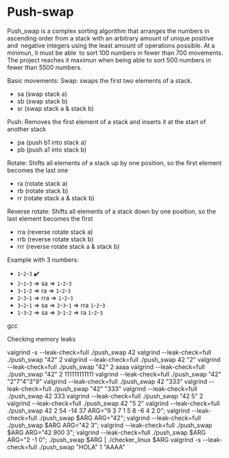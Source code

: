 # Push-swap

Push_swap is a complex sorting algorithm that arranges the numbers in ascending order from a stack with an arbitrary amount of unique positive and negative integers using the least amount of operations possible. At a minimun, it must be able to sort 100 numbers in fewer than 700 movements. The project reaches it maximun when being able to sort 500 numbers in fewer than 5500 numbers.

Basic movements:
Swap: swaps the first two elements of a stack.
- sa (swap stack a)
- sb (swap stack b)
- sr (swap stack a & stack b)

Push: Removes the first element of a stack and inserts it at the start of another stack
- pa (push b1 into stack a)
- pb (push a1 into stack b)

Rotate: Shifts all elements of a stack up by one position, so the first element becomes the last one
- ra (rotate stack a)
- rb (rotate stack b)
- rr (rotate stack a & stack b)

Reverse rotate: Shifts all elements of a stack down by one position, so the last element becomes the first
- rra (reverse rotate stack a)
- rrb (reverse rotate stack b)
- rrr (reverse rotate stack a & stack b)

Example with 3 numbers:
- `1`-`2`-`3`  ✔️
- `2`-`1`-`3` => sa => `1`-`2`-`3`
- `3`-`1`-`2` => ra => `1`-`2`-`3`
- `2`-`3`-`1` => rra => `1`-`2`-`3` 
- `3`-`2`-`1` => sa => `2`-`3`-`1` => rra `1`-`2`-`3` 
- `1`-`3`-`2` => sa => `3`-`1`-`2` => ra `1`-`2`-`3` 


gcc




Checking memory leaks

valgrind -s --leak-check=full ./push_swap 42
valgrind --leak-check=full ./push_swap "42" 2
valgrind --leak-check=full ./push_swap 42 "2"
valgrind --leak-check=full ./push_swap "42" 2  aaaa
valgrind --leak-check=full ./push_swap "42" 2  111111111111
valgrind --leak-check=full ./push_swap "42" "2"7"4"3"9"
valgrind --leak-check=full ./push_swap 42 "333"
valgrind --leak-check=full ./push_swap "42" "333"
valgrind --leak-check=full ./push_swap 42 333
valgrind --leak-check=full ./push_swap "42 5" 2
valgrind --leak-check=full ./push_swap 42 "5 2"
valgrind --leak-check=full ./push_swap 42 2 54 -14 37
ARG="9 3 7 1 5 8 -6 4 2 0"; valgrind --leak-check=full ./push_swap $ARG
ARG="42"; valgrind --leak-check=full ./push_swap $ARG
ARG="42 3"; valgrind --leak-check=full ./push_swap $ARG
ARG="42 900 3"; valgrind --leak-check=full ./push_swap $ARG
ARG="2 -1 0"; ./push_swap $ARG | ./checker_linux $ARG
valgrind -s --leak-check=full ./push_swap "HOLA" 1 "AAAA"






